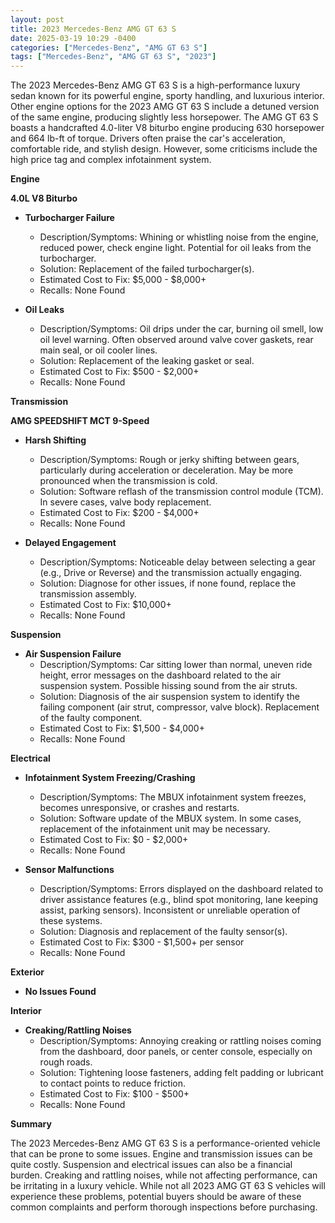 ```yaml
---
layout: post
title: 2023 Mercedes-Benz AMG GT 63 S
date: 2025-03-19 10:29 -0400
categories: ["Mercedes-Benz", "AMG GT 63 S"]
tags: ["Mercedes-Benz", "AMG GT 63 S", "2023"]
---
```

The 2023 Mercedes-Benz AMG GT 63 S is a high-performance luxury sedan known for its powerful engine, sporty handling, and luxurious interior. Other engine options for the 2023 AMG GT 63 S include a detuned version of the same engine, producing slightly less horsepower. The AMG GT 63 S boasts a handcrafted 4.0-liter V8 biturbo engine producing 630 horsepower and 664 lb-ft of torque. Drivers often praise the car's acceleration, comfortable ride, and stylish design. However, some criticisms include the high price tag and complex infotainment system.

**Engine**

**4.0L V8 Biturbo**
*   **Turbocharger Failure**
    *   Description/Symptoms: Whining or whistling noise from the engine, reduced power, check engine light. Potential for oil leaks from the turbocharger.
    *   Solution: Replacement of the failed turbocharger(s).
    *   Estimated Cost to Fix: $5,000 - $8,000+
    *   Recalls: None Found

*   **Oil Leaks**
    *   Description/Symptoms: Oil drips under the car, burning oil smell, low oil level warning. Often observed around valve cover gaskets, rear main seal, or oil cooler lines.
    *   Solution: Replacement of the leaking gasket or seal.
    *   Estimated Cost to Fix: $500 - $2,000+
    *   Recalls: None Found

**Transmission**

**AMG SPEEDSHIFT MCT 9-Speed**
*   **Harsh Shifting**
    *   Description/Symptoms: Rough or jerky shifting between gears, particularly during acceleration or deceleration. May be more pronounced when the transmission is cold.
    *   Solution: Software reflash of the transmission control module (TCM). In severe cases, valve body replacement.
    *   Estimated Cost to Fix: $200 - $4,000+
    *   Recalls: None Found

*   **Delayed Engagement**
    * Description/Symptoms: Noticeable delay between selecting a gear (e.g., Drive or Reverse) and the transmission actually engaging.
    * Solution: Diagnose for other issues, if none found, replace the transmission assembly.
    * Estimated Cost to Fix: $10,000+
    * Recalls: None Found

**Suspension**

*   **Air Suspension Failure**
    *   Description/Symptoms: Car sitting lower than normal, uneven ride height, error messages on the dashboard related to the air suspension system. Possible hissing sound from the air struts.
    *   Solution: Diagnosis of the air suspension system to identify the failing component (air strut, compressor, valve block). Replacement of the faulty component.
    *   Estimated Cost to Fix: $1,500 - $4,000+
    *   Recalls: None Found

**Electrical**

*   **Infotainment System Freezing/Crashing**
    *   Description/Symptoms: The MBUX infotainment system freezes, becomes unresponsive, or crashes and restarts.
    *   Solution: Software update of the MBUX system. In some cases, replacement of the infotainment unit may be necessary.
    *   Estimated Cost to Fix: $0 - $2,000+
    *   Recalls: None Found

*   **Sensor Malfunctions**
    *   Description/Symptoms: Errors displayed on the dashboard related to driver assistance features (e.g., blind spot monitoring, lane keeping assist, parking sensors). Inconsistent or unreliable operation of these systems.
    *   Solution: Diagnosis and replacement of the faulty sensor(s).
    *   Estimated Cost to Fix: $300 - $1,500+ per sensor
    *   Recalls: None Found

**Exterior**

*   **No Issues Found**

**Interior**

*   **Creaking/Rattling Noises**
    *   Description/Symptoms: Annoying creaking or rattling noises coming from the dashboard, door panels, or center console, especially on rough roads.
    *   Solution: Tightening loose fasteners, adding felt padding or lubricant to contact points to reduce friction.
    *   Estimated Cost to Fix: $100 - $500+
    *   Recalls: None Found

**Summary**

The 2023 Mercedes-Benz AMG GT 63 S is a performance-oriented vehicle that can be prone to some issues. Engine and transmission issues can be quite costly. Suspension and electrical issues can also be a financial burden. Creaking and rattling noises, while not affecting performance, can be irritating in a luxury vehicle. While not all 2023 AMG GT 63 S vehicles will experience these problems, potential buyers should be aware of these common complaints and perform thorough inspections before purchasing.

